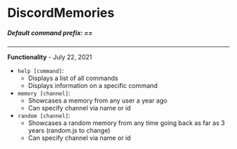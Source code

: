 # DiscordMemories


##### Default command prefix: ==
---
**Functionality** - July 22, 2021
* ``help [command]``:
    * Displays a list of all commands
    * Displays information on a specific command
* ``memory [channel]``:
    * Showcases a memory from any user a year ago
    * Can specify channel via name or id
*  ``random [channel]``:
    * Showcases a random memory from any time going back as far as 3 years (random.js to change)     
    * Can specify channel via name or id
